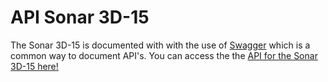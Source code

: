 # API Sonar 3D-15 

The Sonar 3D-15 is documented with with the use of [Swagger](https://swagger.io/) which is a common way to document API's. You can access the the [API for the Sonar 3D-15 here!](https://www.waterlinked.com) 